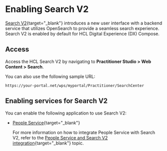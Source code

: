 # Enabling Search V2

[Search V2](https://help.hcl-software.com/digital-experience/9.5/latest/build_sites/search_v2/){target="_blank"} introduces a new user interface with a backend service that utilizes OpenSearch to provide a seamless search experience. Search V2 is enabled by default for HCL Digital Experience (DX) Compose.

## Access

Access the HCL Search V2 by navigating to **Practitioner Studio > Web Content > Search**.

You can also use the following sample URL: 

```
https://your-portal.net/wps/myportal/Practitioner/SearchCenter
```

## Enabling services for Search V2

You can enable the following application to use Search V2:

- [People Service](https://help.hcl-software.com/digital-experience/9.5/latest/extend_dx/integration/people_service/){target="_blank"}

    For more information on how to integrate People Service with Search V2, refer to the [People Service and Search V2 integration](https://help.hcl-software.com/digital-experience/9.5/latest/extend_dx/integration/people_service/integration/people_service_search_v2_integration/){target="_blank"} topic.
